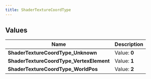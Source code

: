 ```yaml
---
title: ShaderTextureCoordType
---
```


## Values
| Name | Description |
| ---- | ----------- |
| **ShaderTextureCoordType_Unknown** | Value: **0** |
| **ShaderTextureCoordType_VertexElement** | Value: **1** |
| **ShaderTextureCoordType_WorldPos** | Value: **2** |

